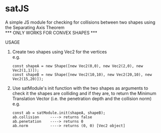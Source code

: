 # satJS
A simple JS module for checking for collisions between two shapes using the Separating Axis Theorem  
*** ONLY WORKS FOR CONVEX SHAPES ***  

USAGE

1. Create two shapes using Vec2 for the vertices  
     e.g. 
     ```
     const shapeA = new Shape([new Vec2(0,0), new Vec2(2,0), new Vec2(1,1)]);  
     const shapeB = new Shape([new Vec2(10,10), new Vec2(20,10), new Vec2(15,20)]);  
     ```
          
2. Use satModule's init function with the two shapes as arguments to check it the shapes are colliding and if they are, to return the Minimum Translation Vector (i.e. the penetration depth and the collision norm)  
     e.g.  
     ```
     const ab = satModule.init(shapeA, shapeB);  
     ab.collision     ----> returns false  
     ab.penetation    ----> returns 0  
     ab.norm          ----> returns (0, 0) [Vec2 object]  
     ```
